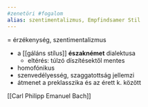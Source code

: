 ```yaml
---
#zenetöri #fogalom
alias: szentimentalizmus, Empfindsamer Stil
---
```


= érzékenység, szentimentalizmus
- a [[gáláns stílus]] **északnémet** dialektusa
	- eltérés: túlzó díszítésektől mentes
- homofónikus
- szenvedélyesség, szaggatottság jellemzi
- átmenet a preklasszika és az érett k. között

[[Carl Philipp Emanuel Bach]]